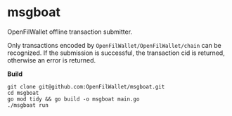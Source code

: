 # msgboat



OpenFilWallet offline transaction submitter. 



Only transactions encoded by `OpenFilWallet/OpenFilWallet/chain` can be recognized. If the submission is successful, the transaction cid is returned, otherwise an error is returned.



**Build**

```
git clone git@github.com:OpenFilWallet/msgboat.git
cd msgboat
go mod tidy && go build -o msgboat main.go
./msgboat run
```

